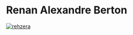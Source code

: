 # Renan Alexandre Berton



[![rehzera](https://github-readme-stats.vercel.app/api/top-langs/?username=renanberton&themes=dark)](https://github.com/renanberton) 


